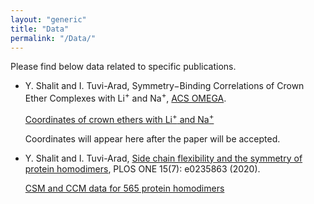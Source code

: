 ```yaml
---
layout: "generic"
title: "Data"
permalink: "/Data/"
---
```


Please find below data related to specific publications. 

* Y. Shalit and I. Tuvi-Arad, Symmetry−Binding Correlations of Crown Ether Complexes with Li<sup>+</sup> and Na<sup>+</sup>, [ACS OMEGA](https://pubs.acs.org/journal/acsodf).

   [Coordinates of crown ethers with Li<sup>+</sup> and Na<sup>+</sup>](/assets/data/Li-Na.zip) 

  Coordinates will appear here after the paper will be accepted.

* Y. Shalit and I. Tuvi-Arad, [Side chain flexibility and the symmetry of protein homodimers](https://doi.org/10.1371/journal.pone.0235863), PLOS ONE 15(7): e0235863 (2020). 
  
  [CSM and CCM data for 565 protein homodimers](/assets/data/S2-appendix.xlsx)
<!--[Symmetry of Protein Homodimers](/assets/data/S2-appendix.xlsx)-->
